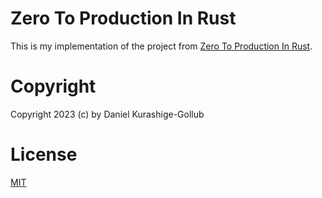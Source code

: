 # Zero To Production In Rust

This is my implementation of the project from [Zero To Production In Rust](https://www.zero2prod.com/).

# Copyright

Copyright 2023 (c) by Daniel Kurashige-Gollub

# License

[MIT](license.md)
